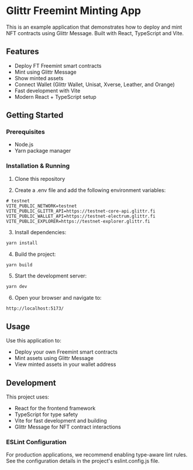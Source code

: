 # Glittr Freemint Minting App

This is an example application that demonstrates how to deploy and mint NFT contracts using Glittr Message. Built with React, TypeScript and Vite.

## Features

- Deploy FT Freemint smart contracts
- Mint using Glittr Message
- Show minted assets
- Connect Wallet (Glittr Wallet, Unisat, Xverse, Leather, and Orange)
- Fast development with Vite
- Modern React + TypeScript setup

## Getting Started

### Prerequisites

- Node.js
- Yarn package manager

### Installation & Running

1. Clone this repository

2. Create a .env file and add the following environment variables:

```
# testnet
VITE_PUBLIC_NETWORK=testnet
VITE_PUBLIC_GLITTR_API=https://testnet-core-api.glittr.fi
VITE_PUBLIC_WALLET_API=https://testnet-electrum.glittr.fi
VITE_PUBLIC_EXPLORER=https://testnet-explorer.glittr.fi
```

3. Install dependencies:
```bash
yarn install
```

4. Build the project:
```bash
yarn build
```

5. Start the development server:
```bash
yarn dev
```

6. Open your browser and navigate to:
```
http://localhost:5173/
```

## Usage

Use this application to:
- Deploy your own Freemint smart contracts
- Mint assets using Glittr Message
- View minted assets in your wallet address

## Development

This project uses:
- React for the frontend framework
- TypeScript for type safety
- Vite for fast development and building
- Glittr Message for NFT contract interactions

### ESLint Configuration

For production applications, we recommend enabling type-aware lint rules. See the configuration details in the project's eslint.config.js file.